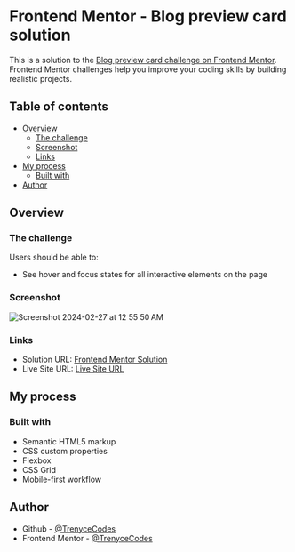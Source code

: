 # Frontend Mentor - Blog preview card solution

This is a solution to the [Blog preview card challenge on Frontend Mentor](https://www.frontendmentor.io/challenges/blog-preview-card-ckPaj01IcS). Frontend Mentor challenges help you improve your coding skills by building realistic projects. 

## Table of contents

- [Overview](#overview)
  - [The challenge](#the-challenge)
  - [Screenshot](#screenshot)
  - [Links](#links)
- [My process](#my-process)
  - [Built with](#built-with)
- [Author](#author)

## Overview

### The challenge

Users should be able to:

- See hover and focus states for all interactive elements on the page

### Screenshot
![Screenshot 2024-02-27 at 12 55 50 AM](https://github.com/TrenyceCodes/Frontend-Mentor-Challenges-Completed/assets/52137719/9e73cce2-b007-4953-aec3-9e9c0e9f3271)

### Links

- Solution URL: [Frontend Mentor Solution](https://www.frontendmentor.io/solutions/blogpreviewcard-1zw3lhDJ5E)
- Live Site URL: [Live Site URL](https://frontend-mentor-challenges-completed.vercel.app/)

## My process

### Built with

- Semantic HTML5 markup
- CSS custom properties
- Flexbox
- CSS Grid
- Mobile-first workflow

## Author

- Github - [@TrenyceCodes](https://github.com/TrenyceCodes)
- Frontend Mentor - [@TrenyceCodes](https://www.frontendmentor.io/profile/TrenyceCodes)
